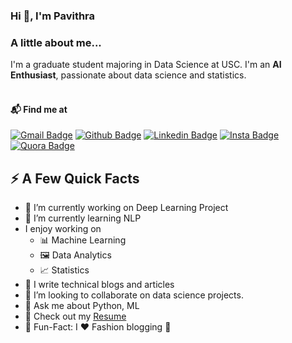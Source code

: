 ### Hi 👋, I'm Pavithra 

### A little about me...  
I'm a graduate student majoring in Data Science at USC. I'm an **AI Enthusiast**, passionate about data science and statistics.  <br/><br/>

#### 📬 Find me at

[![Gmail Badge](https://img.shields.io/badge/-Gmail-d14836?style=for-the-badge&logo=Gmail&logoColor=white&link=mailto:pavithrakollipara@gmail.com)](mailto:pavithrakollipara@gmail.com)
[![Github Badge](http://img.shields.io/badge/-Github-black?style=for-the-badge&logo=github)](https://github.com/Pavithra2206/)
[![Linkedin Badge](https://img.shields.io/badge/-LinkedIn-blue?style=for-the-badge&logo=Linkedin&logoColor=white)](https://www.linkedin.com/in/pavithra-kollipara)
[![Insta Badge](https://img.shields.io/badge/pavithra__kollipara-%23E4405F.svg?style=for-the-badge&logo=Instagram&logoColor=white)](https://www.instagram.com/pavithra_kollipara/)
[![Quora Badge](https://img.shields.io/badge/Quora-%23B92B27.svg?style=for-the-badge&logo=Quora&logoColor=white)](https://www.quora.com/profile/Pavithra-Kollipara)


## ⚡️ A Few Quick Facts

- 🔭 I’m currently working on Deep Learning Project
- 🌱 I’m currently learning NLP
- I enjoy working on
  - 📊 Machine Learning
  - 🖼 Data Analytics
  - 📈 Statistics
- 📝 I write technical blogs and articles
- 👯 I’m looking to collaborate on data science projects.
- 💬 Ask me about Python, ML
- 📙 Check out my [Resume](https://www.linkedin.com/in/pavithrakollipara/)
- 🎉 Fun-Fact: I ❤️ Fashion blogging 👗
